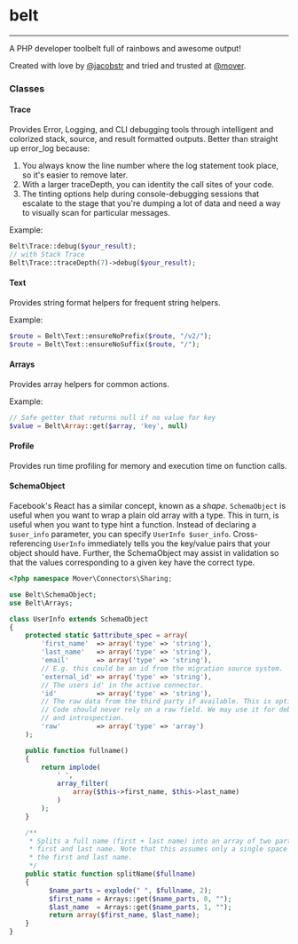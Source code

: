 # belt
---

A PHP developer toolbelt full of rainbows and awesome output!

Created with love by [@jacobstr](https://github.com/jacobstr) and tried and trusted at [@mover](https://github.com/mover-io).

### Classes

#### Trace

Provides Error, Logging, and CLI debugging tools through intelligent and
colorized stack, source, and result formatted outputs.  Better than straight up
error_log because:
  1. You always know the line number where the log statement took place, so it's
     easier to remove later.
  2. With a larger traceDepth, you can identity the call sites of your code.
  3. The tinting options help during console-debugging sessions that escalate
     to the stage that you're dumping a lot of data and need a way to visually
     scan for particular messages.

Example:

```php
Belt\Trace::debug($your_result);
// with Stack Trace
Belt\Trace::traceDepth(7)->debug($your_result);
```

#### Text

Provides string format helpers for frequent string helpers.

Example:

```php
$route = Belt\Text::ensureNoPrefix($route, "/v2/");
$route = Belt\Text::ensureNoSuffix($route, "/");
```

#### Arrays

Provides array helpers for common actions.

Example:

```php
// Safe getter that returns null if no value for key
$value = Belt\Array::get($array, 'key', null)
```

#### Profile

Provides run time profiling for memory and execution time on function calls.

#### SchemaObject

Facebook's React has a similar concept, known as a _shape_. `SchemaObject` is useful when you want
to wrap a plain old array with a type. This in turn, is useful when you want to type hint a function. Instead of declaring a `$user_info` parameter, you can specify `UserInfo $user_info`. Cross-referencing `UserInfo` immediately tells you the key/value pairs that your object should have. Further, the SchemaObject may assist in validation so that the values corresponding to a given key have the correct type.

```php
<?php namespace Mover\Connectors\Sharing;

use Belt\SchemaObject;
use Belt\Arrays;

class UserInfo extends SchemaObject
{
    protected static $attribute_spec = array(
        'first_name'  => array('type' => 'string'),
        'last_name'   => array('type' => 'string'),
        'email'       => array('type' => 'string'),
        // E.g. this could be an id from the migration source system.
        'external_id' => array('type' => 'string'),
        // The users id' in the active connector.
        'id'          => array('type' => 'string'),
        // The raw data from the third party if available. This is optional.
        // Code should never rely on a raw field. We may use it for debugging
        // and introspection.
        'raw'         => array('type' => 'array')
    );

    public function fullname()
    {
        return implode(
            ' ',
            array_filter(
                array($this->first_name, $this->last_name)
            )
        );
    }

    /**
     * Splits a full name (first + last name) into an array of two parts, the
     * first and last name. Note that this assumes only a single space separates
     * the first and last name.
     */
    public static function splitName($fullname)
    {
          $name_parts = explode(" ", $fullname, 2);
          $first_name = Arrays::get($name_parts, 0, "");
          $last_name  = Arrays::get($name_parts, 1, "");
          return array($first_name, $last_name);
    }
}
```